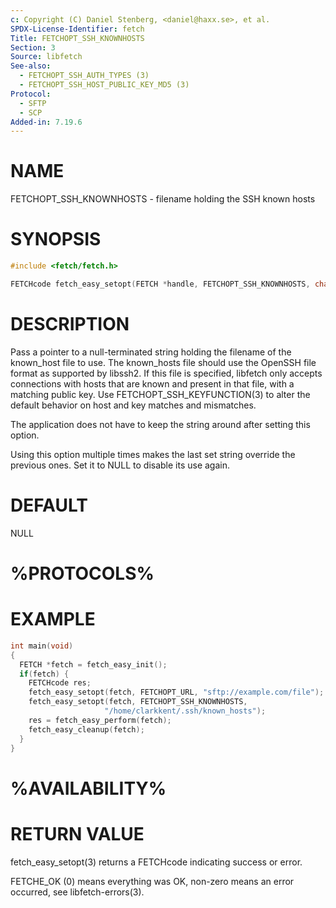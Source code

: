 ```yaml
---
c: Copyright (C) Daniel Stenberg, <daniel@haxx.se>, et al.
SPDX-License-Identifier: fetch
Title: FETCHOPT_SSH_KNOWNHOSTS
Section: 3
Source: libfetch
See-also:
  - FETCHOPT_SSH_AUTH_TYPES (3)
  - FETCHOPT_SSH_HOST_PUBLIC_KEY_MD5 (3)
Protocol:
  - SFTP
  - SCP
Added-in: 7.19.6
---
```


# NAME

FETCHOPT_SSH_KNOWNHOSTS - filename holding the SSH known hosts

# SYNOPSIS

~~~c
#include <fetch/fetch.h>

FETCHcode fetch_easy_setopt(FETCH *handle, FETCHOPT_SSH_KNOWNHOSTS, char *fname);
~~~

# DESCRIPTION

Pass a pointer to a null-terminated string holding the filename of the
known_host file to use. The known_hosts file should use the OpenSSH file
format as supported by libssh2. If this file is specified, libfetch only
accepts connections with hosts that are known and present in that file, with a
matching public key. Use FETCHOPT_SSH_KEYFUNCTION(3) to alter the default
behavior on host and key matches and mismatches.

The application does not have to keep the string around after setting this
option.

Using this option multiple times makes the last set string override the
previous ones. Set it to NULL to disable its use again.

# DEFAULT

NULL

# %PROTOCOLS%

# EXAMPLE

~~~c
int main(void)
{
  FETCH *fetch = fetch_easy_init();
  if(fetch) {
    FETCHcode res;
    fetch_easy_setopt(fetch, FETCHOPT_URL, "sftp://example.com/file");
    fetch_easy_setopt(fetch, FETCHOPT_SSH_KNOWNHOSTS,
                     "/home/clarkkent/.ssh/known_hosts");
    res = fetch_easy_perform(fetch);
    fetch_easy_cleanup(fetch);
  }
}
~~~

# %AVAILABILITY%

# RETURN VALUE

fetch_easy_setopt(3) returns a FETCHcode indicating success or error.

FETCHE_OK (0) means everything was OK, non-zero means an error occurred, see
libfetch-errors(3).
